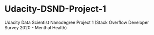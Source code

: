 # Udacity-DSND-Project-1
Udacity Data Scientist Nanodegree Project 1 (Stack Overflow Developer Survey 2020 - Menthal Health)
